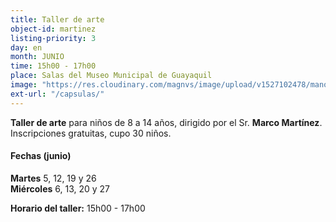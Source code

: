 ```yaml
---
title: Taller de arte
object-id: martinez
listing-priority: 3
day: en
month: JUNIO
time: 15h00 - 17h00
place: Salas del Museo Municipal de Guayaquil
image: "https://res.cloudinary.com/magnvs/image/upload/v1527102478/manos_qwtyws.jpg"
ext-url: "/capsulas/"
---
```

**Taller de arte** para niños de 8 a 14 años, dirigido por el Sr. **Marco Martínez**. Inscripciones gratuitas, cupo 30 niños.  

#### Fechas (junio)
**Martes** 5, 12, 19 y 26  
**Miércoles** 6, 13, 20 y 27

**Horario del taller:** 15h00 - 17h00
